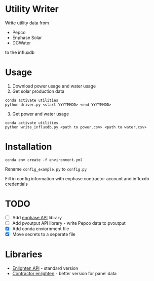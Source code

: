 # Utility Writer

Write utility data from

* Pepco
* Enphase Solar
* DCWater

to the influxdb 

# Usage

1. Download power usage and water usage
2. Get solar production data

~~~
conda activate utilities
python driver.py <start YYYYMMDD> <end YYYYMMDD>
~~~

3. Get power and water usage

~~~
conda activate utilities
python write_influxdb.py <path to power.csv> <path to water.csv>
~~~

# Installation

~~~
conda env create -f environment.yml
~~~

Rename `config_example.py` to `config.py`

Fill in config information with enphase contractor account and influxdb credentials

# TODO

* [ ] Add [enphase API](https://github.com/chrisroedig/py-enphase-enlighten) library
* [ ] Add pvoutput API library - write Pepco data to pvoutput
* [x] Add conda enviornment file
* [x] Move secrets to a seperate file

# Libraries

* [Enlighten API](https://github.com/danielpatenaude/python_enlighten_api) - standard version
* [Contractor enlighten](https://github.com/chrisroedig/py-enphase-enlighten) - better version for panel data
